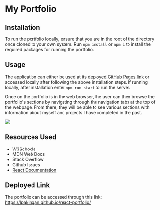 # My Portfolio
## Installation 
To run the portfolio locally, ensure that you are in the root of the directory once cloned to your own system. Run ```npm install``` or ```npm i``` to install the required packages for running the portfolio.

## Usage 
The application can either be used at its [deployed GitHub Pages link](https://lpakingan.github.io/react-portfolio/) or accessed locally after following the above installation steps. If running locally, after installation enter ```npm run start``` to run the server.

Once on the portfolio is in the web browser, the user can then browse the portfolio's sections by navigating through the navigation tabs at the top of the webpage. From there, they will be able to see various sections with information about myself and projects I have completed in the past.

![](https://github.com/lpakingan/react-portfolio/blob/main/src/assets/demo_gif.gif)

## Resources Used
- W3Schools
- MDN Web Docs
- Stack Overflow
- Github Issues
- [React Documentation](https://react.dev/)

## Deployed Link
The portfolio can be accessed through this link: https://lpakingan.github.io/react-portfolio/
